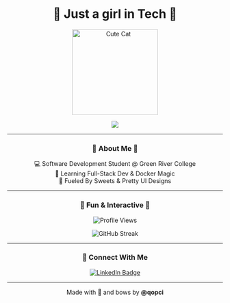 <h1 align="center">🎀 Just a girl in Tech 🎀</h1>

<p align="center">
  <img src="https://media.giphy.com/media/JIX9t2j0ZTN9S/giphy.gif" alt="Cute Cat" width="200" />
</p>

<p align="center">
  <img src="https://readme-typing-svg.herokuapp.com?font=Fira+Code&weight=500&size=22&pause=1000&center=true&vCenter=true&color=FFB6C1&width=435&lines=Hi+I'm+qopci.;Software+Development+Girly.;Music+Addict.;Frontend+%2B+Backend." />
</p>

<hr>

<h3 align="center">🌸 About Me 🎀</h3>

<p align="center">
  💻 Software Development Student @ Green River College <br>
  🌱 Learning Full-Stack Dev & Docker Magic <br>
  🍰 Fueled By Sweets & Pretty UI Designs
</p>

<hr>

<h3 align="center">🎀 Fun & Interactive 🎀</h3>

<p align="center">
  <img src="https://komarev.com/ghpvc/?username=qopci&style=flat-square&color=ff69b4" alt="Profile Views" />
</p>

<p align="center">
  <img src="https://github-readme-streak-stats.herokuapp.com/?user=qopci&theme=pink-green" alt="GitHub Streak" />
</p>

<hr>

<h3 align="center">💼 Connect With Me</h3>

<p align="center">
  <a href="https://www.linkedin.com/in/qopci/" target="_blank">
    <img src="https://img.shields.io/badge/LinkedIn-Profile-0077B5?style=for-the-badge&logo=linkedin&logoColor=white" alt="LinkedIn Badge"/>
  </a>
</p>

<hr>

<p align="center">
  Made with 💖 and bows by <strong>@qopci</strong>
</p>

